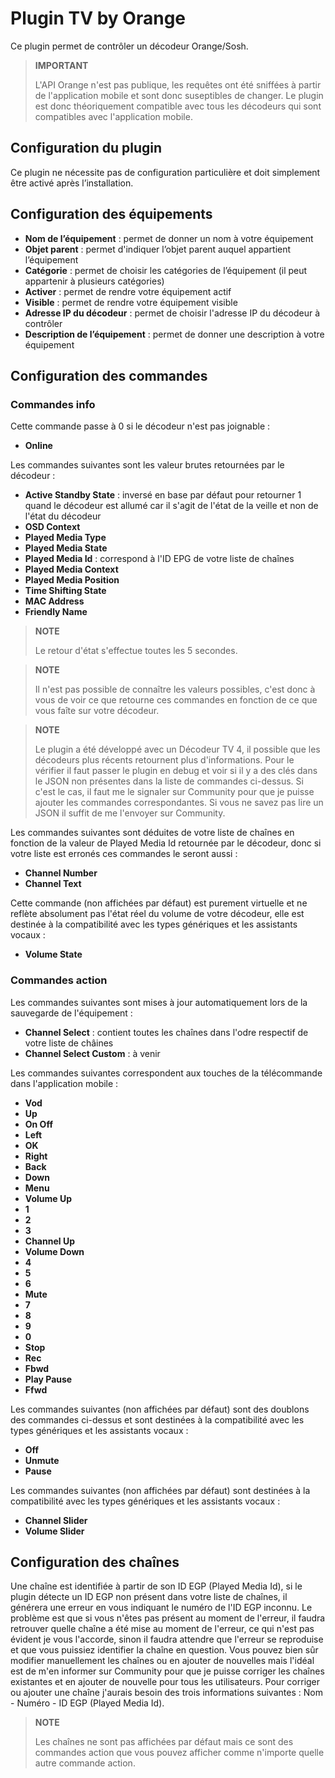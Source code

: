 # Plugin TV by Orange

Ce plugin permet de contrôler un décodeur Orange/Sosh.

> **IMPORTANT**
>
> L'API Orange n'est pas publique, les requêtes ont été sniffées à partir de l'application mobile et sont donc suseptibles de changer.
> Le plugin est donc théoriquement compatible avec tous les décodeurs qui sont compatibles avec l'application mobile.

## Configuration du plugin

Ce plugin ne nécessite pas de configuration particulière et doit simplement être activé après l’installation.

## Configuration des équipements

- **Nom de l’équipement** : permet de donner un nom à votre équipement
- **Objet parent** : permet d'indiquer l’objet parent auquel appartient l’équipement
- **Catégorie** : permet de choisir les catégories de l’équipement (il peut appartenir à plusieurs catégories)
- **Activer** : permet de rendre votre équipement actif
- **Visible** : permet de rendre votre équipement visible
- **Adresse IP du décodeur** : permet de choisir l'adresse IP du décodeur à contrôler
- **Description de l’équipement** : permet de donner une description à votre équipement

## Configuration des commandes

### Commandes info

Cette commande passe à 0 si le décodeur n'est pas joignable :
- **Online**

Les commandes suivantes sont les valeur brutes retournées par le décodeur :
- **Active Standby State** : inversé en base par défaut pour retourner 1 quand le décodeur est allumé car il s'agit de l'état de la veille et non de l'état du décodeur
- **OSD Context**
- **Played Media Type**
- **Played Media State**
- **Played Media Id** : correspond à l'ID EPG de votre liste de chaînes
- **Played Media Context**
- **Played Media Position**
- **Time Shifting State**
- **MAC Address**
- **Friendly Name**

> **NOTE**
>
> Le retour d'état s'effectue toutes les 5 secondes.

> **NOTE**
>
> Il n'est pas possible de connaître les valeurs possibles, c'est donc à vous de voir ce que retourne ces commandes en fonction de ce que vous faîte sur votre décodeur.

> **NOTE**
>
> Le plugin a été développé avec un Décodeur TV 4, il possible que les décodeurs plus récents retournent plus d'informations. Pour le vérifier il faut passer le plugin en debug et voir si il y a des clés dans le JSON non présentes dans la liste de commandes ci-dessus. Si c'est le cas, il faut me le signaler sur Community pour que je puisse ajouter les commandes correspondantes. Si vous ne savez pas lire un JSON il suffit de me l'envoyer sur Community.

Les commandes suivantes sont déduites de votre liste de chaînes en fonction de la valeur de Played Media Id retournée par le décodeur, donc si votre liste est erronés ces commandes le seront aussi :
- **Channel Number**
- **Channel Text**

Cette commande (non affichées par défaut) est purement virtuelle et ne reflète absolument pas l'état réel du volume de votre décodeur, elle est destinée à la compatibilité avec les types génériques et les assistants vocaux :
- **Volume State**

### Commandes action

Les commandes suivantes sont mises à jour automatiquement lors de la sauvegarde de l'équipement :
- **Channel Select** : contient toutes les chaînes dans l'odre respectif de votre liste de châines
- **Channel Select Custom** : à venir

Les commandes suivantes correspondent aux touches de la télécommande dans l'application mobile :
- **Vod**
- **Up**
- **On Off**
- **Left**
- **OK**
- **Right**
- **Back**
- **Down**
- **Menu**
- **Volume Up**
- **1**
- **2**
- **3**
- **Channel Up**
- **Volume Down**
- **4**
- **5**
- **6**
- **Mute**
- **7**
- **8**
- **9**
- **0**
- **Stop**
- **Rec**
- **Fbwd**
- **Play Pause**
- **Ffwd**

Les commandes suivantes (non affichées par défaut) sont des doublons des commandes ci-dessus et sont destinées à la compatibilité avec les types génériques et les assistants vocaux :
- **Off**
- **Unmute**
- **Pause**

Les commandes suivantes (non affichées par défaut) sont destinées à la compatibilité avec les types génériques et les assistants vocaux :
- **Channel Slider**
- **Volume Slider**

## Configuration des chaînes

Une chaîne est identifiée à partir de son ID EGP (Played Media Id), si le plugin détecte un ID EGP non présent dans votre liste de chaînes, il générera une erreur en vous indiquant le numéro de l'ID EGP inconnu. Le problème est que si vous n'êtes pas présent au moment de l'erreur, il faudra retrouver quelle chaîne a été mise au moment de l'erreur, ce qui n'est pas évident je vous l'accorde, sinon il faudra attendre que l'erreur se reproduise et que vous puissiez identifier la chaîne en question. Vous pouvez bien sûr modifier manuellement les chaînes ou en ajouter de nouvelles mais l'idéal est de m'en informer sur Community pour que je puisse corriger les chaînes existantes et en ajouter de nouvelle pour tous les utilisateurs. Pour corriger ou ajouter une chaîne j'aurais besoin des trois informations suivantes : Nom - Numéro - ID EGP (Played Media Id).

> **NOTE**
>
> Les chaînes ne sont pas affichées par défaut mais ce sont des commandes action que vous pouvez afficher comme n'importe quelle autre commande action.